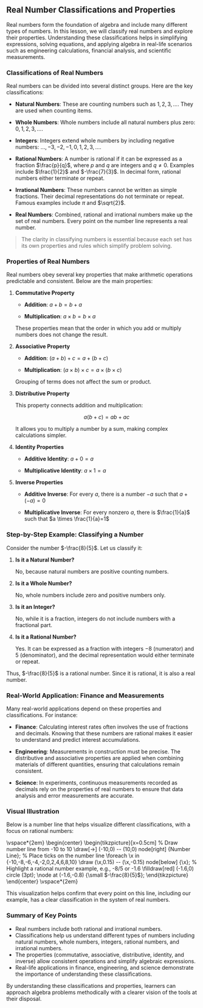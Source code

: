 ## Real Number Classifications and Properties

Real numbers form the foundation of algebra and include many different types of numbers. In this lesson, we will classify real numbers and explore their properties. Understanding these classifications helps in simplifying expressions, solving equations, and applying algebra in real-life scenarios such as engineering calculations, financial analysis, and scientific measurements.


### Classifications of Real Numbers

Real numbers can be divided into several distinct groups. Here are the key classifications:

- **Natural Numbers**: These are counting numbers such as $1, 2, 3, \dots$. They are used when counting items.

- **Whole Numbers**: Whole numbers include all natural numbers plus zero: $0, 1, 2, 3, \dots$.

- **Integers**: Integers extend whole numbers by including negative numbers: $\dots, -3, -2, -1, 0, 1, 2, 3, \dots$.

- **Rational Numbers**: A number is rational if it can be expressed as a fraction $\frac{p}{q}$, where $p$ and $q$ are integers and $q \neq 0$. Examples include $\frac{1}{2}$ and $-\frac{7}{3}$. In decimal form, rational numbers either terminate or repeat.

- **Irrational Numbers**: These numbers cannot be written as simple fractions. Their decimal representations do not terminate or repeat. Famous examples include $\pi$ and $\sqrt{2}$.

- **Real Numbers**: Combined, rational and irrational numbers make up the set of real numbers. Every point on the number line represents a real number.


> The clarity in classifying numbers is essential because each set has its own properties and rules which simplify problem solving.


### Properties of Real Numbers

Real numbers obey several key properties that make arithmetic operations predictable and consistent. Below are the main properties:

1. **Commutative Property**

   - **Addition**: $a + b = b + a$

   - **Multiplication**: $a \times b = b \times a$

   These properties mean that the order in which you add or multiply numbers does not change the result.

2. **Associative Property**

   - **Addition**: $(a + b) + c = a + (b + c)$

   - **Multiplication**: $(a \times b) \times c = a \times (b \times c)$

   Grouping of terms does not affect the sum or product.

3. **Distributive Property**

   This property connects addition and multiplication:

   $$
a(b+c)=ab+ac
   $$

   It allows you to multiply a number by a sum, making complex calculations simpler.

4. **Identity Properties**

   - **Additive Identity**: $a + 0 = a$

   - **Multiplicative Identity**: $a \times 1 = a$

5. **Inverse Properties**

   - **Additive Inverse**: For every $a$, there is a number $-a$ such that $a + (-a) = 0$

   - **Multiplicative Inverse**: For every nonzero $a$, there is $\frac{1}{a}$ such that $a \times \frac{1}{a}=1$


### Step-by-Step Example: Classifying a Number

Consider the number $-\frac{8}{5}$. Let us classify it:

1. **Is it a Natural Number?**

   No, because natural numbers are positive counting numbers.

2. **Is it a Whole Number?**

   No, whole numbers include zero and positive numbers only.

3. **Is it an Integer?**

   No, while it is a fraction, integers do not include numbers with a fractional part.

4. **Is it a Rational Number?**

   Yes. It can be expressed as a fraction with integers $-8$ (numerator) and $5$ (denominator), and the decimal representation would either terminate or repeat.

Thus, $-\frac{8}{5}$ is a rational number. Since it is rational, it is also a real number.


### Real-World Application: Finance and Measurements

Many real-world applications depend on these properties and classifications. For instance:

- **Finance**: Calculating interest rates often involves the use of fractions and decimals. Knowing that these numbers are rational makes it easier to understand and predict interest accumulations.

- **Engineering**: Measurements in construction must be precise. The distributive and associative properties are applied when combining materials of different quantities, ensuring that calculations remain consistent.

- **Science**: In experiments, continuous measurements recorded as decimals rely on the properties of real numbers to ensure that data analysis and error measurements are accurate.


### Visual Illustration

Below is a number line that helps visualize different classifications, with a focus on rational numbers:

\vspace*{2em}
\begin{center}
\begin{tikzpicture}[x=0.5cm]
  % Draw number line from -10 to 10
  \draw[->] (-10,0) -- (10,0) node[right] {Number Line};
  % Place ticks on the number line
  \foreach \x in {-10,-8,-6,-4,-2,0,2,4,6,8,10}
      \draw (\x,0.15) -- (\x,-0.15) node[below] {\x};
  % Highlight a rational number example, e.g., -8/5 or -1.6
  \filldraw[red] (-1.6,0) circle (3pt);
  \node at (-1.6,-0.8) {\small $-\frac{8}{5}$};
\end{tikzpicture}
\end{center}
\vspace*{2em}

This visualization helps confirm that every point on this line, including our example, has a clear classification in the system of real numbers.


### Summary of Key Points

- Real numbers include both rational and irrational numbers.
- Classifications help us understand different types of numbers including natural numbers, whole numbers, integers, rational numbers, and irrational numbers.
- The properties (commutative, associative, distributive, identity, and inverse) allow consistent operations and simplify algebraic expressions.
- Real-life applications in finance, engineering, and science demonstrate the importance of understanding these classifications.

By understanding these classifications and properties, learners can approach algebra problems methodically with a clearer vision of the tools at their disposal.